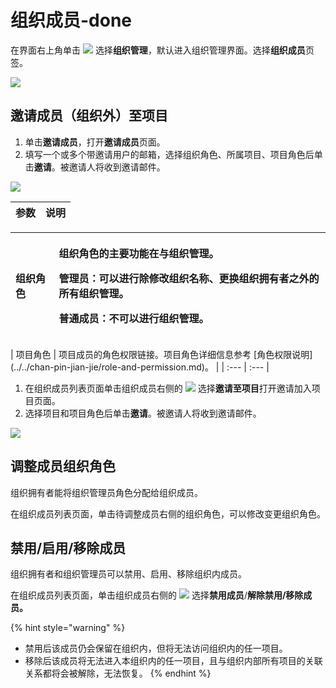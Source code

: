 # 组织成员-done

在界面右上角单击 ![](https://github.com/growingio/growingio-docs-v3/tree/d520f4a494f6c0635c83422f55c665597e79ee96/.gitbook/assets/2019-10-10_18-59-32%20%281%29.png) 选择**组织管理**，默认进入组织管理界面。选择**组织成员**页签。

![](https://github.com/growingio/growingio-docs-v3/tree/d520f4a494f6c0635c83422f55c665597e79ee96/.gitbook/assets/image%20%28104%29.png)

## 邀请成员（组织外）至项目

1. 单击**邀请成员**，打开**邀请成员**页面。
2. 填写一个或多个带邀请用户的邮箱，选择组织角色、所属项目、项目角色后单击**邀请**。被邀请人将收到邀请邮件。

![](https://github.com/growingio/growingio-docs-v3/tree/d520f4a494f6c0635c83422f55c665597e79ee96/.gitbook/assets/image%20%2825%29.png)

| 参数 | 说明 |
| :--- | :--- |


<table>
  <thead>
    <tr>
      <th style="text-align:left">&#x7EC4;&#x7EC7;&#x89D2;&#x8272;</th>
      <th style="text-align:left">
        <p>&#x7EC4;&#x7EC7;&#x89D2;&#x8272;&#x7684;&#x4E3B;&#x8981;&#x529F;&#x80FD;&#x5728;&#x4E0E;&#x7EC4;&#x7EC7;&#x7BA1;&#x7406;&#x3002;</p>
        <p>&#x7BA1;&#x7406;&#x5458;&#xFF1A;&#x53EF;&#x4EE5;&#x8FDB;&#x884C;&#x9664;&#x4FEE;&#x6539;&#x7EC4;&#x7EC7;&#x540D;&#x79F0;&#x3001;&#x66F4;&#x6362;&#x7EC4;&#x7EC7;&#x62E5;&#x6709;&#x8005;&#x4E4B;&#x5916;&#x7684;&#x6240;&#x6709;&#x7EC4;&#x7EC7;&#x7BA1;&#x7406;&#x3002;</p>
        <p>&#x666E;&#x901A;&#x6210;&#x5458;&#xFF1A;&#x4E0D;&#x53EF;&#x4EE5;&#x8FDB;&#x884C;&#x7EC4;&#x7EC7;&#x7BA1;&#x7406;&#x3002;</p>
      </th>
    </tr>
  </thead>
  <tbody></tbody>
</table>| 项目角色 | 项目成员的角色权限链接。项目角色详细信息参考 [角色权限说明](../../chan-pin-jian-jie/role-and-permission.md)。 |
| :--- | :--- |


1. 在组织成员列表页面单击组织成员右侧的 ![](https://github.com/growingio/growingio-docs-v3/tree/d520f4a494f6c0635c83422f55c665597e79ee96/.gitbook/assets/dian-dian-dian.png) 选择**邀请至项目**打开邀请加入项目页面。
2. 选择项目和项目角色后单击**邀请**。被邀请人将收到邀请邮件。

![](https://github.com/growingio/growingio-docs-v3/tree/d520f4a494f6c0635c83422f55c665597e79ee96/.gitbook/assets/image%20%28242%29.png)

## 调整成员组织角色

组织拥有者能将组织管理员角色分配给组织成员。

在组织成员列表页面，单击待调整成员右侧的组织角色，可以修改变更组织角色。

## 禁用/启用/移除成员

组织拥有者和组织管理员可以禁用、启用、移除组织内成员。

在组织成员列表页面，单击组织成员右侧的 ![](https://github.com/growingio/growingio-docs-v3/tree/d520f4a494f6c0635c83422f55c665597e79ee96/.gitbook/assets/dian-dian-dian.png) 选择**禁用成员**/**解除禁用/移除成员。**

{% hint style="warning" %}
* 禁用后该成员仍会保留在组织内，但将无法访问组织内的任一项目。
* 移除后该成员将无法进入本组织内的任一项目，且与组织内部所有项目的关联关系都将会被解除，无法恢复。
{% endhint %}


